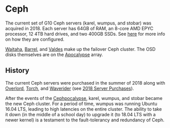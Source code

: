 # Ceph

The current set of G10 Ceph servers \(karel, wumpus, and stobar\) was acquired in 2018. Each server has 64GB of RAM, an 8-core AMD EPYC processor, 12 4TB hard drives, and two 400GB SSDs. See [here](../../technologies/storage/ceph/) for more info on how they are configured.

[Waitaha](waitaha.md), [Barrel](barrel.md), and [Valdes](valdes.md) make up the failover Ceph cluster.  The OSD disks themselves are on the [Apocalypse](apocalypse.md) array.

## History

The current Ceph servers were purchased in the summer of 2018 along with [Overlord](../vm-servers/overlord.md), [Torch](../vm-servers/torch.md), and [Waverider](../vm-servers/waverider.md) \(see [2018 Server Purchases](../history/2018-purchases.md)\).

After the events of the [Cephpocalypse](../history/2018-cephpocalypse.md), karel, wumpus, and stobar became the new Ceph cluster. For a period of time, wumpus was running Ubuntu 16.04 LTS, leading to high latencies on the entire cluster. The ability to take it down \(in the middle of a school day\) to upgrade it \(to 18.04 LTS with a newer kernel\) is a testament to the fault-tolerancy and redundancy of Ceph.

